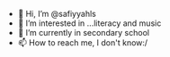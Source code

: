 - 👋 Hi, I’m @safiyyahls
- 👀 I’m interested in ...literacy and music
- 🌱 I’m currently in secondary school
- 📫 How to reach me, I don't know:/

<!---
safiyyahls/safiyyahls is a ✨ special ✨ repository because its `README.md` (this file) appears on your GitHub profile.
You can click the Preview link to take a look at your changes.
--->
